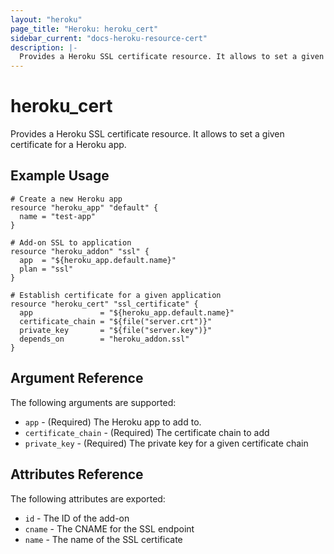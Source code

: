 ```yaml
---
layout: "heroku"
page_title: "Heroku: heroku_cert"
sidebar_current: "docs-heroku-resource-cert"
description: |-
  Provides a Heroku SSL certificate resource. It allows to set a given certificate for a Heroku app.
---
```


# heroku\_cert

Provides a Heroku SSL certificate resource. It allows to set a given certificate for a Heroku app.

## Example Usage

```
# Create a new Heroku app
resource "heroku_app" "default" {
  name = "test-app"
}

# Add-on SSL to application
resource "heroku_addon" "ssl" {
  app  = "${heroku_app.default.name}"
  plan = "ssl"
}

# Establish certificate for a given application
resource "heroku_cert" "ssl_certificate" {
  app               = "${heroku_app.default.name}"
  certificate_chain = "${file("server.crt")}"
  private_key       = "${file("server.key")}"
  depends_on        = "heroku_addon.ssl"
}
```

## Argument Reference

The following arguments are supported:

* `app` - (Required) The Heroku app to add to.
* `certificate_chain` - (Required) The certificate chain to add
* `private_key` - (Required) The private key for a given certificate chain

## Attributes Reference

The following attributes are exported:

* `id` - The ID of the add-on
* `cname` - The CNAME for the SSL endpoint
* `name` - The name of the SSL certificate

